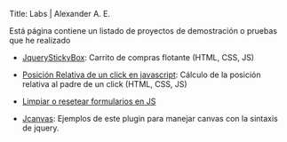 Title: Labs | Alexander A. E.


Está página contiene un listado de proyectos de demostración o pruebas que he realizado

- [JqueryStickyBox][JqueryStickyBox]: Carrito de compras flotante (HTML, CSS, JS)

- [Posición Relativa de un click en javascript][PosicionDeUnClickJS]: Cálculo de la posición relativa al padre de un click (HTML, CSS, JS)

- [Limpiar o resetear formularios en JS][ClearResetFormJS]

- [Jcanvas][jcanvas]: Ejemplos de este plugin para manejar canvas con la sintaxis de jquery.

[JqueryStickyBox]: http://labs.alexanderae.com/sticky-sidebar-jquery-plugin/
[PosicionDeUnClickJS]: http://labs.alexanderae.com/posicion-relativa-de-un-click/
[ClearResetFormJS]: http://labs.alexanderae.com/clear-reset-form/
[jcanvas]: http://labs.alexanderae.com/jcanvas/
